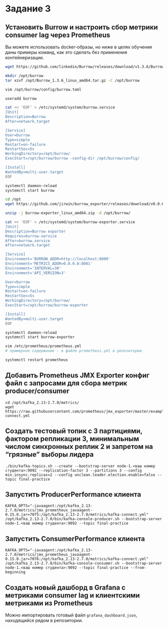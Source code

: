 # Задание 3

## Установить Burrow и настроить сбор метрики consumer lag через Prometheus

Вы можете использовать docker-образы, но ниже в целях обучения даны примеры команд, как это сделать без применения контейнеризации.

```bash
wget https://github.com/linkedin/Burrow/releases/download/v1.3.6/Burrow_1.3.6_linux_amd64.tar.gz

mkdir /opt/burrow
tar xzvf /opt/Burrow_1.3.6_linux_amd64.tar.gz -C /opt/burrow

vim /opt/burrow/config/burrow.toml

useradd burrow

cat << 'EOF' > /etc/systemd/system/burrow.service
[Unit]
Description=Burrow
After=network.target

[Service]
User=burrow
Type=simple
Restart=on-failure
RestartSec=5s
WorkingDirectory=/opt/burrow/
ExecStart=/opt/burrow/burrow -config-dir /opt/burrow/config/

[Install]
WantedBy=multi-user.target
EOF

systemctl daemon-reload
systemctl start burrow
```

```bash
cd /opt
wget https://github.com/jirwin/burrow_exporter/releases/download/v0.0.6/burrow-exporter_linux_amd64.zip

unzip -j burrow-exporter_linux_amd64.zip -d /opt/burrow/

cat << 'EOF' > /etc/systemd/system/burrow-exporter.service
[Unit]
Description=Burrow exporter
Requires=burrow.service
After=burrow.service
After=network.target

[Service]
Environment='BURROW_ADDR=http://localhost:8000'
Environment='METRICS_ADDR=0.0.0.0:8001'
Environment='INTERVAL=30'
Environment='API_VERSION=3'

User=burrow
Type=simple
Restart=on-failure
RestartSec=5s
WorkingDirectory=/opt/burrow/
ExecStart=/opt/burrow/burrow-exporter

[Install]
WantedBy=multi-user.target
EOF

systemctl daemon-reload
systemctl start burrow-exporter
```

```bash
vim /etc/prometheus/prometheus.yml
# примерное содержание - в файле prometheus.yml в репозитории

systemctl restart prometheus
```

## Добавить Prometheus JMX Exporter конфиг файл с запросами для сбора метрик producer/consumer

```
cd /opt/kafka_2.13-2.7.0/metrics/
wget https://raw.githubusercontent.com/prometheus/jmx_exporter/master/example_configs/kafka-connect.yml
```

## Создать тестовый топик с 3 партициями, фактором репликации 3, минимальным числом синхронных реплик 2 и запретом на “грязные” выборы лидера

```
./bin/kafka-topics.sh --create --bootstrap-server node-1.<ваш номер студента>:9092 --replication-factor 3 --partitions 3 --config min.insync.replicas=2 --config unclean.leader.election.enable=false --topic final-practice
```

## Запустить ProducerPerformance клиента

```
KAFKA_OPTS="-javaagent:/opt/kafka_2.13-2.7.0/metrics/jmx_prometheus_javaagent-0.15.0.jar=7075:/opt/kafka_2.13-2.7.0/metrics/kafka-connect.yml" /opt/kafka_2.13-2.7.0/bin/kafka-console-producer.sh --bootstrap-server node-1.<ваш номер студента>:9092 --topic final-practice
```

## Запустить ConsumerPerformance клиента

```
KAFKA_OPTS="-javaagent:/opt/kafka_2.13-2.7.0/metrics/jmx_prometheus_javaagent-0.15.0.jar=7076:/opt/kafka_2.13-2.7.0/metrics/kafka-connect.yml" /opt/kafka_2.13-2.7.0/bin/kafka-console-consumer.sh --bootstrap-server node-1.<ваш номер студента>:9092 --topic final-practice --from-beginning
```

## Создать новый дашборд в Grafana c метриками consumer lag и клиентскими метриками из Prometheus

Можно импортировать готовый файл `grafana_dashboard.json`, находящийся рядом в репозитории.
